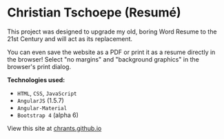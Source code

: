 # Christian Tschoepe (Resumé)

This project was designed to upgrade my old, boring Word Resume to the 21st Century and will act as its replacement. 

You can even save the website as a PDF or print it as a resume directly in the browser! Select "no margins" and "background graphics" in the browser's print dialog.

__Technologies used:__
* `HTML`, `CSS`, `JavaScript`
* `AngularJS` (1.5.7)
* `Angular-Material`
* `Bootstrap 4` (alpha 6)

View this site at [chrants.github.io](https://chrants.github.io/ "Resumé (Site)")
